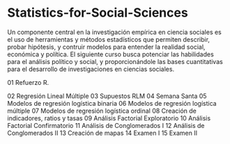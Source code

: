 # Statistics-for-Social-Sciences
Un componente central en la investigación empírica en ciencia sociales es el uso de herramientas y métodos estadísticos que permiten describir, probar hipótesis, y contruir modelos para entender la realidad social, económica y política. El siguiente curso busca potenciar las habilidades para el análisis político y social, y proporcionándole las bases cuantitativas para el desarrollo de investigaciones en ciencias sociales.

01 Refuerzo R.

02 Regresión Lineal Múltiple
03 Supuestos RLM
04 Semana Santa
05 Modelos de regresión logística binaria
06 Modelos de regresión logística múltiple
07 Modelos de regresión logística ordinal
08 Creación de indicadores, ratios y tasas 
09 Análisis Factorial Exploratorio
10 Análisis Factorial Confirmatorio
11 Análisis de Conglomerados I
12 Análisis de Conglomerados II
13 Creación de mapas
14 Examen I
15 Examen II
